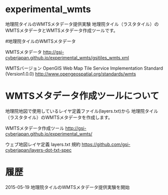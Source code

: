 # experimental_wmts

地理院タイルのWMTSメタデータ提供実験
地理院タイル（ラスタタイル）のWMTSメタデータとWMTSメタデータ作成ツールです。

#地理院タイルのWMTSメタデータ

WMTSメタデータ
http://gsi-cyberjapan.github.io/experimental_wmts/gsitiles_wmts.xml

WMTSバージョン
OpenGIS Web Map Tile Service Implementation Standard (Version1.0.0)
http://www.opengeospatial.org/standards/wmts

# WMTSメタデータ作成ツールについて
地理院地図で使用しているレイヤ定義ファイル(layers.txt)から
地理院タイル（ラスタタイル）のWMTSメタデータを作成します。

WMTSメタデータ作成ツール
http://gsi-cyberjapan.github.io/experimental_wmts/

ウェブ地図レイヤ定義 layers.txt 規約
https://github.com/gsi-cyberjapan/layers-dot-txt-spec

# 履歴
2015-05-19 地理院タイルのWMTSメタデータ提供実験を開始
